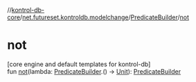 //[kontrol-db-core](../../../index.md)/[net.futureset.kontroldb.modelchange](../index.md)/[PredicateBuilder](index.md)/[not](not.md)

# not

[core engine and default templates for kontrol-db]\
fun [not](not.md)(lambda: [PredicateBuilder](index.md).() -&gt; [Unit](https://kotlinlang.org/api/latest/jvm/stdlib/kotlin/-unit/index.html)): [PredicateBuilder](index.md)
